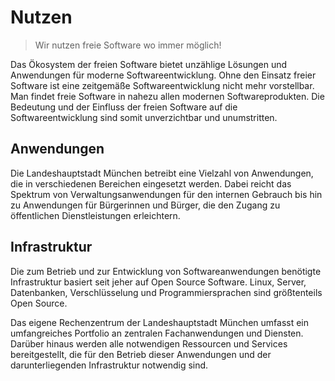
<script setup>
import TagTile from "../.vitepress/components/TagTile.vue";
</script>

# Nutzen

> Wir nutzen freie Software wo immer möglich!  

Das Ökosystem der freien Software bietet unzählige Lösungen und Anwendungen für moderne Softwareentwicklung.
Ohne den Einsatz freier Software ist eine zeitgemäße Softwareentwicklung nicht mehr vorstellbar.
Man findet freie Software in nahezu allen modernen Softwareprodukten.
Die Bedeutung und der Einfluss der freien Software auf die Softwareentwicklung sind somit unverzichtbar und unumstritten.

## Anwendungen

Die Landeshauptstadt München betreibt eine Vielzahl von Anwendungen, die in verschiedenen Bereichen eingesetzt werden.
Dabei reicht das Spektrum von Verwaltungsanwendungen für den internen Gebrauch bis hin zu Anwendungen für Bürgerinnen und Bürger, die den Zugang zu öffentlichen Dienstleistungen erleichtern.

<TagTile
:available-tags="['application']"
show-tags
show-excerpt
/>


## Infrastruktur

Die zum Betrieb und zur Entwicklung von Softwareanwendungen benötigte Infrastruktur basiert seit jeher auf Open Source Software.
Linux, Server, Datenbanken, Verschlüsselung und Programmiersprachen sind größtenteils Open Source.

Das eigene Rechenzentrum der Landeshauptstadt München umfasst ein umfangreiches Portfolio an zentralen Fachanwendungen und Diensten.
Darüber hinaus werden alle notwendigen Ressourcen und Services bereitgestellt, die für den Betrieb dieser Anwendungen und der darunterliegenden Infrastruktur notwendig sind.

<TagTile
:available-tags="['infrastruktur']"
show-tags
show-excerpt
/>
